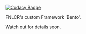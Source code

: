 
[![Codacy Badge](https://api.codacy.com/project/badge/Grade/f2ce71c4dbe84d6587b7b8f72c426ee4)](https://app.codacy.com/manual/FNLCR_2/ctdc-codebase?utm_source=github.com&utm_medium=referral&utm_content=CBIIT/ctdc-codebase&utm_campaign=Badge_Grade_Dashboard)

 FNLCR's custom Framework 'Bento'.

Watch out for details soon.
